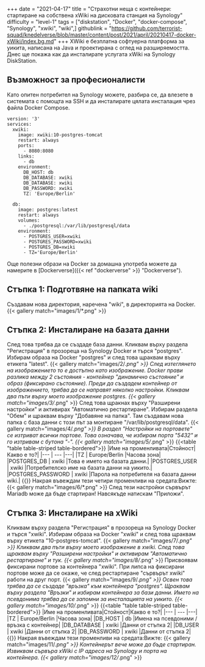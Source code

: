 +++
date = "2021-04-17"
title = "Страхотни неща с контейнери: стартиране на собствена xWiki на дисковата станция на Synology"
difficulty = "level-1"
tags = ["diskstation", "Docker", "docker-compose", "Synology", "xwiki", "wiki",]
githublink = "https://github.com/terrorist-squad/knedelverse/blob/master/content/post/2021/april/20210417-docker-xWiki/index.bg.md"
+++
XWiki е безплатна софтуерна платформа за уикита, написана на Java и проектирана с оглед на разширяемостта. Днес ще покажа как да инсталирате услугата xWiki на Synology DiskStation.
## Възможност за професионалисти
Като опитен потребител на Synology можете, разбира се, да влезете в системата с помощта на SSH и да инсталирате цялата инсталация чрез файла Docker Compose.
```
version: '3'
services:
  xwiki:
    image: xwiki:10-postgres-tomcat
    restart: always
    ports:
      - 8080:8080
    links:
      - db
    environment:
      DB_HOST: db
      DB_DATABASE: xwiki
      DB_DATABASE: xwiki
      DB_PASSWORD: xwiki
      TZ: 'Europe/Berlin'

  db:
    image: postgres:latest
    restart: always
    volumes:
      - ./postgresql:/var/lib/postgresql/data
    environment:
      - POSTGRES_USER=xwiki
      - POSTGRES_PASSWORD=xwiki
      - POSTGRES_DB=xwiki
      - TZ='Europe/Berlin'

```
Още полезни образи на Docker за домашна употреба можете да намерите в [Dockerverse]({{< ref "dockerverse" >}} "Dockerverse").
## Стъпка 1: Подготвяне на папката wiki
Създавам нова директория, наречена "wiki", в директорията на Docker.
{{< gallery match="images/1/*.png" >}}

## Стъпка 2: Инсталиране на базата данни
След това трябва да се създаде база данни. Кликвам върху раздела "Регистрация" в прозореца на Synology Docker и търся "postgres". Избирам образа на Docker "postgres" и след това щраквам върху етикета "latest".
{{< gallery match="images/2/*.png" >}}
След изтеглянето на изображението то е достъпно като изображение. Docker прави разлика между 2 състояния - контейнер "динамично състояние" и образ (фиксирано състояние). Преди да създадем контейнер от изображението, трябва да се направят няколко настройки. Кликвам два пъти върху моето изображение postgres.
{{< gallery match="images/3/*.png" >}}
След това щракнах върху "Разширени настройки" и активирах "Автоматично рестартиране". Избирам раздела "Обем" и щраквам върху "Добавяне на папка". Там създавам нова папка с база данни с този път за монтиране "/var/lib/postgresql/data".
{{< gallery match="images/4/*.png" >}}
В раздел "Настройки на портовете" се изтриват всички портове. Това означава, че избирам порта "5432" и го изтривам с бутона "-".
{{< gallery match="images/5/*.png" >}}
{{<table "table table-striped table-bordered">}}
|Име на променливата|Стойност|Какво е то?|
|--- | --- |---|
|TZ	| Europe/Berlin	|Часова зона|
|POSTGRES_DB	| xwiki |Това е името на базата данни.|
|POSTGRES_USER	| xwiki |Потребителско име на базата данни на уикито.|
|POSTGRES_PASSWORD	| xwiki |Парола на потребителя на базата данни wiki.|
{{</table>}}
Накрая въвеждам тези четири променливи на средата:Вижте:
{{< gallery match="images/6/*.png" >}}
След тези настройки сървърът Mariadb може да бъде стартиран! Навсякъде натискам "Приложи".
## Стъпка 3: Инсталиране на xWiki
Кликвам върху раздела "Регистрация" в прозореца на Synology Docker и търся "xwiki". Избирам образа на Docker "xwiki" и след това щраквам върху етикета "10-postgres-tomcat".
{{< gallery match="images/7/*.png" >}}
Кликвам два пъти върху моето изображение в xwiki. След това щраквам върху "Разширени настройки" и активирам "Автоматично рестартиране" и тук.
{{< gallery match="images/8/*.png" >}}
Присвоявам фиксирани портове за контейнера "xwiki". При липса на фиксирани портове може да се окаже, че след рестартиране "сървърът xwiki" работи на друг порт.
{{< gallery match="images/9/*.png" >}}
Освен това трябва да се създаде "връзка" към контейнера "postgres". Щраквам върху раздела "Връзки" и избирам контейнера за бази данни. Името на псевдонима трябва да се запомни за инсталацията на уикито.
{{< gallery match="images/10/*.png" >}}
{{<table "table table-striped table-bordered">}}
|Име на променливата|Стойност|Какво е то?|
|--- | --- |---|
|TZ |	Europe/Berlin	|Часова зона|
|DB_HOST	| db |Имена на псевдоними / връзка с контейнер|
|DB_DATABASE	| xwiki	|Данни от стъпка 2|
|DB_USER	| xwiki	|Данни от стъпка 2|
|DB_PASSWORD	| xwiki |Данни от стъпка 2|
{{</table>}}
Накрая въвеждам тези променливи на средата:Вижте:
{{< gallery match="images/11/*.png" >}}
Контейнерът вече може да бъде стартиран. Извиквам сървъра xWiki с IP адреса на Synology и порта на контейнера.
{{< gallery match="images/12/*.png" >}}
